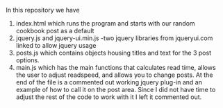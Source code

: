 In this repository we have

1) index.html which runs the program and starts with our random cookbook post as a default
2) jquery.js and jquery-ui.min.js -two jquery libraries from jqueryui.com linked to allow jquery usage
3) posts.js which contains objects housing titles and text for the 3 post options.
4) main.js which has the main functions that calculates read time, allows the user to adjust readspeed, and allows you to change posts. At the end of the file is a commented out working jquery plug-in and an example of how to call it on the post area. Since I did not have time to adjust the rest of the code to work with it I left it commented out.
